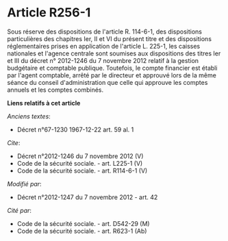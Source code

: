 # Article R256-1

Sous réserve des dispositions de l'article R. 114-6-1, des dispositions particulières des chapitres Ier, II et VI du présent
titre et des dispositions réglementaires prises en application de l'article L. 225-1, les caisses nationales et l'agence
centrale sont soumises aux dispositions des titres Ier et III du décret n° 2012-1246 du 7 novembre 2012 relatif à la gestion
budgétaire et comptable publique. Toutefois, le compte financier est établi par l'agent comptable, arrêté par le directeur et
approuvé lors de la même séance du conseil d'administration que celle qui approuve les comptes annuels et les comptes
combinés.

**Liens relatifs à cet article**

_Anciens textes_:

  - Décret n°67-1230 1967-12-22 art. 59 al. 1

_Cite_:

  - Décret n°2012-1246 du 7 novembre 2012 (V)
  - Code de la sécurité sociale. - art. L225-1 (V)
  - Code de la sécurité sociale. - art. R114-6-1 (V)

_Modifié par_:

  - Décret n°2012-1247 du 7 novembre 2012 - art. 42

_Cité par_:

  - Code de la sécurité sociale. - art. D542-29 (M)
  - Code de la sécurité sociale. - art. R623-1 (Ab)
